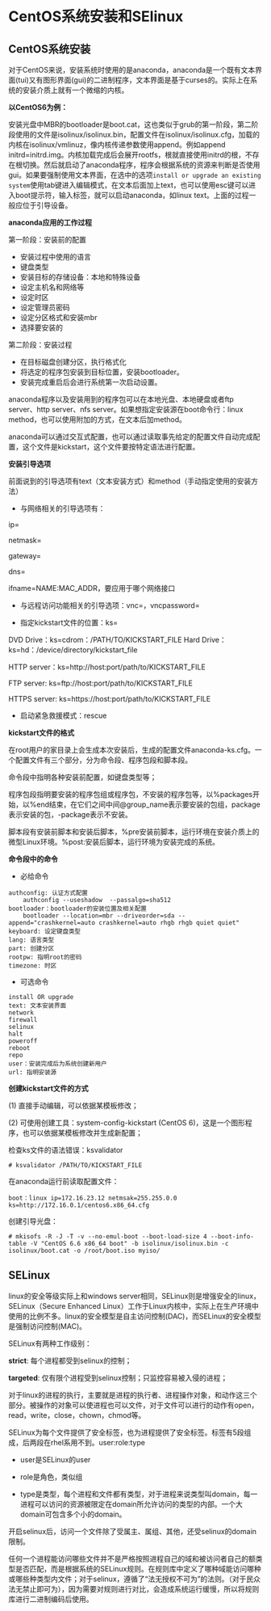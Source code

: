 # CentOS系统安装和SElinux

## CentOS系统安装

对于CentOS来说，安装系统时使用的是anaconda，anaconda是一个既有文本界面(tui)又有图形界面(gui)的二进制程序，文本界面是基于curses的。实际上在系统的安装介质上就有一个微缩的内核。

**以CentOS6为例：**

安装光盘中MBR的bootloader是boot.cat，这也类似于grub的第一阶段，第二阶段使用的文件是isolinux/isolinux.bin，配置文件在isolinux/isolinux.cfg，加载的内核在isolinux/vmlinuz，像内核传递参数使用append。例如append initrd=initrd.img。内核加载完成后会展开rootfs，根就直接使用initrd的根，不存在根切换。然后就启动了anaconda程序，程序会根据系统的资源来判断是否使用gui。如果要强制使用文本界面，在选中的选项`install or upgrade an existing system`使用tab键进入编辑模式，在文本后面加上text，也可以使用esc键可以进入boot提示符，输入标签，就可以启动anaconda，如linux text。上面的过程一般应位于引导设备。

**anaconda应用的工作过程**

第一阶段：安装前的配置

- 安装过程中使用的语言
- 键盘类型
- 安装目标的存储设备：本地和特殊设备
- 设定主机名和网络等
- 设定时区
- 设定管理员密码
- 设定分区格式和安装mbr
- 选择要安装的

第二阶段：安装过程

- 在目标磁盘创建分区，执行格式化
- 将选定的程序包安装到目标位置，安装bootloader。
- 安装完成重启后会进行系统第一次启动设置。

anaconda程序以及安装用到的程序包可以在本地光盘、本地硬盘或者ftp server、http server、nfs server。如果想指定安装源在boot命令行：linux method，也可以使用附加的方式，在文本后加method。

anaconda可以通过交互式配置，也可以通过读取事先给定的配置文件自动完成配置，这个文件是kickstart，这个文件要按特定语法进行配置。

**安装引导选项**

前面说到的引导选项有text（文本安装方式）和method（手动指定使用的安装方法）

- 与网络相关的引导选项有：

ip=

netmask=

gateway=

dns=

ifname=NAME:MAC_ADDR，要应用于哪个网络接口

- 与远程访问功能相关的引导选项：vnc=，vncpassword=


- 指定kickstart文件的位置：ks=

DVD Drive：ks=cdrom：/PATH/TO/KICKSTART_FILE
Hard Drive：ks=hd：/device/directory/kickstart_file

HTTP server：ks=http://host:port/path/to/KICKSTART_FILE

FTP server: ks=ftp://host:port/path/to/KICKSTART_FILE

HTTPS server: ks=https://host:port/path/to/KICKSTART_FILE

- 启动紧急救援模式：rescue

**kickstart文件的格式**

在root用户的家目录上会生成本次安装后，生成的配置文件anaconda-ks.cfg。一个配置文件有三个部分，分为命令段、程序包段和脚本段。

命令段中指明各种安装前配置，如键盘类型等；

程序包段指明要安装的程序包组或程序包，不安装的程序包等，以%packages开始，以%end结束，在它们之间中间@group_name表示要安装的包组，package表示安装的包，-package表示不安装。

脚本段有安装前脚本和安装后脚本，%pre安装前脚本，运行环境在安装介质上的微型Linux环境。%post:安装后脚本，运行环境为安装完成的系统。

**命令段中的命令**

- 必给命令

```
authconfig: 认证方式配置
	authconfig --useshadow  --passalgo=sha512
bootloader：bootloader的安装位置及相关配置
	bootloader --location=mbr --driveorder=sda --append="crashkernel=auto crashkernel=auto rhgb rhgb quiet quiet"
keyboard: 设定键盘类型
lang: 语言类型
part: 创建分区
rootpw: 指明root的密码
timezone: 时区
```
- 可选命令

```
install OR upgrade
text: 文本安装界面
network
firewall
selinux
halt
poweroff
reboot
repo
user：安装完成后为系统创建新用户
url: 指明安装源
```
**创建kickstart文件的方式**

(1) 直接手动编辑，可以依据某模板修改；

(2) 可使用创建工具：system-config-kickstart (CentOS 6)，这是一个图形程序，也可以依据某模板修改并生成新配置；

检查ks文件的语法错误：ksvalidator

```
# ksvalidator /PATH/TO/KICKSTART_FILE
```
在anaconda运行前读取配置文件：
```
boot：linux ip=172.16.23.12 netmsak=255.255.0.0 ks=http://172.16.0.1/centos6.x86_64.cfg
```
创建引导光盘：

```
# mkisofs -R -J -T -v --no-emul-boot --boot-load-size 4 --boot-info-table -V "CentOS 6.6 x86_64 boot" -b isolinux/isolinux.bin -c isolinux/boot.cat -o /root/boot.iso myiso/
```

## SELinux

linux的安全等级实际上和windows server相同，SELinux则是增强安全的linux，SELinux（Secure Enhanced Linux）工作于Linux内核中，实际上在生产环境中使用的比例不多。linux的安全模型是自主访问控制(DAC)，而SELinux的安全模型是强制访问控制(MAC)。

SELinux有两种工作级别：

**strict**: 每个进程都受到selinux的控制；

**targeted**: 仅有限个进程受到selinux控制；只监控容易被入侵的进程；

对于linux的进程的执行，主要就是进程的执行者、进程操作对象，和动作这三个部分。被操作的对象可以使进程也可以文件，对于文件可以进行的动作有open，read，write，close，chown，chmod等。

SELinux为每个文件提供了安全标签，也为进程提供了安全标签。标签有5段组成，后两段在rhel系用不到。user:role:type

- user是SELinux的user


- role是角色，类似组


- type是类型，每个进程和文件都有类型，对于进程来说类型叫domain，每一进程可以访问的资源被限定在domain所允许访问的类型的内部。一个大domain可包含多个小的domain。

开启selinux后，访问一个文件除了受属主、属组、其他，还受selinux的domain限制。

任何一个进程能访问哪些文件并不是严格按照进程自己的域和被访问者自己的额类型是否匹配，而是根据系统的SELinux规则。在规则库中定义了哪种域能访问哪种或哪些种类型内文件；对于selinux，遵循了“法无授权不可为”的法则。（对于民众法无禁止即可为），因为需要对规则进行对比，会造成系统运行缓慢，所以将规则库进行二进制编码后使用。



